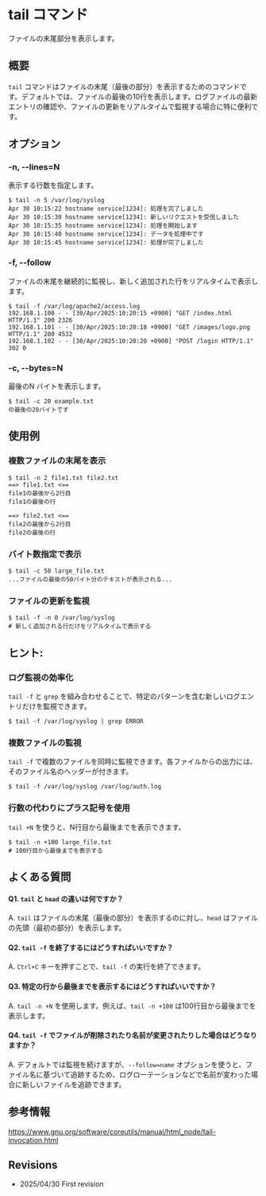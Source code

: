 # tail コマンド

ファイルの末尾部分を表示します。

## 概要

`tail` コマンドはファイルの末尾（最後の部分）を表示するためのコマンドです。デフォルトでは、ファイルの最後の10行を表示します。ログファイルの最新エントリの確認や、ファイルの更新をリアルタイムで監視する場合に特に便利です。

## オプション

### **-n, --lines=N**

表示する行数を指定します。

```console
$ tail -n 5 /var/log/syslog
Apr 30 10:15:22 hostname service[1234]: 処理を完了しました
Apr 30 10:15:30 hostname service[1234]: 新しいリクエストを受信しました
Apr 30 10:15:35 hostname service[1234]: 処理を開始します
Apr 30 10:15:40 hostname service[1234]: データを処理中です
Apr 30 10:15:45 hostname service[1234]: 処理が完了しました
```

### **-f, --follow**

ファイルの末尾を継続的に監視し、新しく追加された行をリアルタイムで表示します。

```console
$ tail -f /var/log/apache2/access.log
192.168.1.100 - - [30/Apr/2025:10:20:15 +0900] "GET /index.html HTTP/1.1" 200 2326
192.168.1.101 - - [30/Apr/2025:10:20:18 +0900] "GET /images/logo.png HTTP/1.1" 200 4532
192.168.1.102 - - [30/Apr/2025:10:20:20 +0900] "POST /login HTTP/1.1" 302 0
```

### **-c, --bytes=N**

最後のN バイトを表示します。

```console
$ tail -c 20 example.txt
の最後の20バイトです
```

## 使用例

### 複数ファイルの末尾を表示

```console
$ tail -n 2 file1.txt file2.txt
==> file1.txt <==
file1の最後から2行目
file1の最後の行

==> file2.txt <==
file2の最後から2行目
file2の最後の行
```

### バイト数指定で表示

```console
$ tail -c 50 large_file.txt
...ファイルの最後の50バイト分のテキストが表示される...
```

### ファイルの更新を監視

```console
$ tail -f -n 0 /var/log/syslog
# 新しく追加される行だけをリアルタイムで表示する
```

## ヒント:

### ログ監視の効率化

`tail -f` と `grep` を組み合わせることで、特定のパターンを含む新しいログエントリだけを監視できます。
```console
$ tail -f /var/log/syslog | grep ERROR
```

### 複数ファイルの監視

`tail -f` で複数のファイルを同時に監視できます。各ファイルからの出力には、そのファイル名のヘッダーが付きます。
```console
$ tail -f /var/log/syslog /var/log/auth.log
```

### 行数の代わりにプラス記号を使用

`tail +N` を使うと、N行目から最後までを表示できます。
```console
$ tail -n +100 large_file.txt
# 100行目から最後までを表示する
```

## よくある質問

#### Q1. `tail` と `head` の違いは何ですか？
A. `tail` はファイルの末尾（最後の部分）を表示するのに対し、`head` はファイルの先頭（最初の部分）を表示します。

#### Q2. `tail -f` を終了するにはどうすればいいですか？
A. `Ctrl+C` キーを押すことで、`tail -f` の実行を終了できます。

#### Q3. 特定の行から最後までを表示するにはどうすればいいですか？
A. `tail -n +N` を使用します。例えば、`tail -n +100` は100行目から最後までを表示します。

#### Q4. `tail -f` でファイルが削除されたり名前が変更されたりした場合はどうなりますか？
A. デフォルトでは監視を続けますが、`--follow=name` オプションを使うと、ファイル名に基づいて追跡するため、ログローテーションなどで名前が変わった場合に新しいファイルを追跡できます。

## 参考情報

https://www.gnu.org/software/coreutils/manual/html_node/tail-invocation.html

## Revisions

- 2025/04/30 First revision